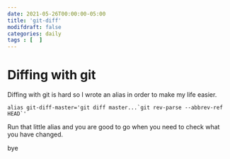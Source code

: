 ```yaml
---
date: 2021-05-26T00:00:00-05:00
title: 'git-diff'
modifdraft: false
categories: daily
tags : [  ]
---
```

# Diffing with git
Diffing with git is hard so I wrote an alias in order to make my life easier.  
```
alias git-diff-master='git diff master...`git rev-parse --abbrev-ref HEAD`'
```
Run that little alias and you are good to go when you need to check what you have changed.   

bye
